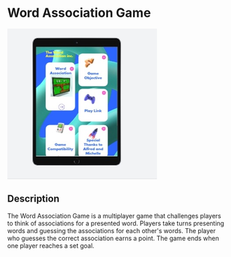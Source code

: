 # Word Association Game
![](images/Screenshot_20230526_092931_Chrome.jpg)
## Description
The Word Association Game is a multiplayer game that challenges players to think of associations for a presented word. Players take turns presenting words and guessing the associations for each other's words. The player who guesses the correct association earns a point. The game ends when one player reaches a set goal.
